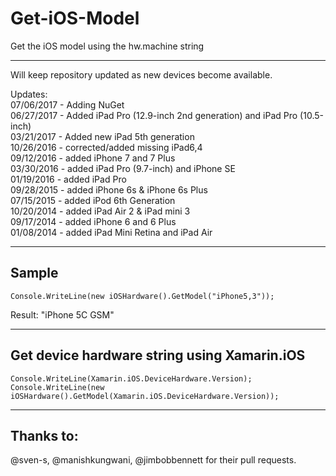 Get-iOS-Model
=============

Get the iOS model using the hw.machine string
*******
Will keep repository updated as new devices become available.

Updates:<br/>
07/06/2017 - Adding NuGet<br/>
06/27/2017 - Added iPad Pro (12.9-inch 2nd generation) and iPad Pro (10.5-inch)<br/>
03/21/2017 - Added new iPad 5th generation<br/>
10/26/2016 - corrected/added missing iPad6,4<br/>
09/12/2016 - added iPhone 7 and 7 Plus<br/>
03/30/2016 - added iPad Pro (9.7-inch) and iPhone SE<br/>
01/19/2016 - added iPad Pro<br/>
09/28/2015 - added iPhone 6s & iPhone 6s Plus<br/>
07/15/2015 - added iPod 6th Generation<br/>
10/20/2014 - added iPad Air 2 & iPad mini 3<br/>
09/17/2014 - added iPhone 6 and 6 Plus<br/>
01/08/2014 - added iPad Mini Retina and iPad Air<br/>
*******

Sample
-------

```
Console.WriteLine(new iOSHardware().GetModel("iPhone5,3"));
```

Result: "iPhone 5C GSM"

*******
Get device hardware string using Xamarin.iOS
-------

```
Console.WriteLine(Xamarin.iOS.DeviceHardware.Version);
Console.WriteLine(new iOSHardware().GetModel(Xamarin.iOS.DeviceHardware.Version));
```

*******
Thanks to:
-------
@sven-s, @manishkungwani, @jimbobbennett for their pull requests.
